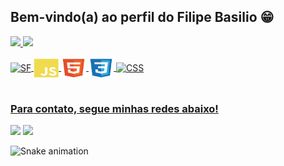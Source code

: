 ## Bem-vindo(a) ao perfil do Filipe Basilio 😁

 <div>
   <a href="https://github.com/fmariano44">
   <img height="180em" src="https://github-readme-stats.vercel.app/api?username=fmariano44&show_icons=true&theme=dracula&include_all_commits=true&count_private=true"/>
   <img height="180em" src="https://github-readme-stats.vercel.app/api/top-langs/?username=fmariano44&layout=compact&langs_count=6&theme=tokyonight"/>

</div>
<div style="display: inline_block"><br>          
  <img align="center" alt="SF" height="50" width="60" src="https://cdn.jsdelivr.net/gh/devicons/devicon/icons/salesforce/salesforce-original.svg">
  <img align="center" alt="Js" height="30" width="40" src="https://raw.githubusercontent.com/devicons/devicon/master/icons/javascript/javascript-plain.svg">
  <img align="center" alt="HTML" height="30" width="40" src="https://raw.githubusercontent.com/devicons/devicon/master/icons/html5/html5-original.svg">
  <img align="center" alt="CSS" height="30" width="40" src="https://raw.githubusercontent.com/devicons/devicon/master/icons/css3/css3-original.svg">
  <img align="center" alt="CSS" height="30" width="40" src="https://cdn.jsdelivr.net/gh/devicons/devicon/icons/csharp/csharp-original.svg">
  
</div>
 
 <br>
 
  ### Para contato, segue minhas redes abaixo!
 
<div> 
  
  <a href = "mailto:filipemariano44@gmail.com"><img src="https://img.shields.io/badge/-Gmail-%23333?style=for-the-badge&logo=gmail&logoColor=white" target="_blank"></a>
  <a href="https://www.linkedin.com/in/filipe-mariano-088861b4/" target="_blank"><img src="https://img.shields.io/badge/-LinkedIn-%230077B5?style=for-the-badge&logo=linkedin&logoColor=white" target="_blank"></a> 
 
  ![Snake animation](https://github.com/fmariano44/fmariano44/blob/output/github-contribution-grid-snake.svg)

</div>

